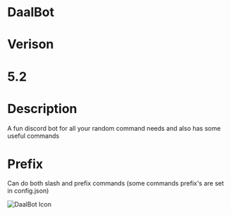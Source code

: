 # DaalBot

# Verison
# 5.2

# Description
A fun discord bot for all your random command needs and also has some useful commands

# Prefix
Can do both slash and prefix commands
(some commands prefix's are set in config.json)

![DaalBot Icon](https://pinymedia.web.app/Daalbot.png)
